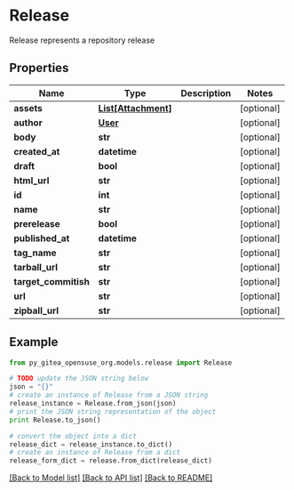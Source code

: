 # Release

Release represents a repository release

## Properties
Name | Type | Description | Notes
------------ | ------------- | ------------- | -------------
**assets** | [**List[Attachment]**](Attachment.md) |  | [optional] 
**author** | [**User**](User.md) |  | [optional] 
**body** | **str** |  | [optional] 
**created_at** | **datetime** |  | [optional] 
**draft** | **bool** |  | [optional] 
**html_url** | **str** |  | [optional] 
**id** | **int** |  | [optional] 
**name** | **str** |  | [optional] 
**prerelease** | **bool** |  | [optional] 
**published_at** | **datetime** |  | [optional] 
**tag_name** | **str** |  | [optional] 
**tarball_url** | **str** |  | [optional] 
**target_commitish** | **str** |  | [optional] 
**url** | **str** |  | [optional] 
**zipball_url** | **str** |  | [optional] 

## Example

```python
from py_gitea_opensuse_org.models.release import Release

# TODO update the JSON string below
json = "{}"
# create an instance of Release from a JSON string
release_instance = Release.from_json(json)
# print the JSON string representation of the object
print Release.to_json()

# convert the object into a dict
release_dict = release_instance.to_dict()
# create an instance of Release from a dict
release_form_dict = release.from_dict(release_dict)
```
[[Back to Model list]](../README.md#documentation-for-models) [[Back to API list]](../README.md#documentation-for-api-endpoints) [[Back to README]](../README.md)



